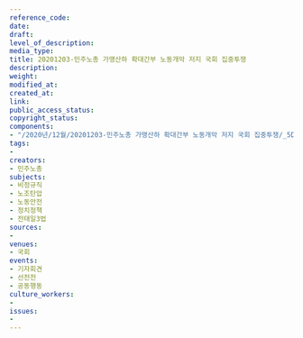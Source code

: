 ```yaml
---
reference_code: 
date: 
draft: 
level_of_description: 
media_type: 
title: 20201203-민주노총 가맹산하 확대간부 노동개악 저지 국회 집중투쟁
description: 
weight: 
modified_at: 
created_at: 
link: 
public_access_status: 
copyright_status: 
components:
- "/2020년/12월/20201203-민주노총 가맹산하 확대간부 노동개악 저지 국회 집중투쟁/_5D42333.JPG"
tags:
- 
creators:
- 민주노총
subjects:
- 비정규직
- 노조탄압
- 노동안전
- 정치정책
- 전태일3법
sources:
- 
venues:
- 국회
events:
- 기자회견
- 선전전
- 공동행동
culture_workers:
- 
issues:
- 
---
```

